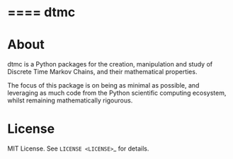 ====
dtmc
====

About
=====

dtmc is a Python packages for the creation, manipulation and study of
Discrete Time Markov Chains, and their mathematical properties.

The focus of this package is on being as minimal as possible, and
leveraging as much code from the Python scientific computing ecosystem,
whilst remaining mathematically rigourous.

License
=======

MIT License. See `LICENSE <LICENSE>`_ for details.
